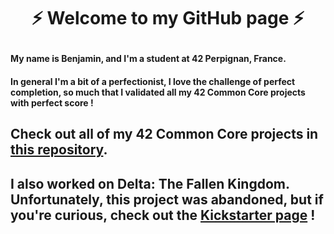 # <p align="center"> ⚡ Welcome to my GitHub page ⚡</p>

#### My name is Benjamin, and I'm a student at 42 Perpignan, France. <br>
#### In general I'm a bit of a perfectionist, I love the challenge of perfect completion, so much that I validated all my 42 Common Core projects with perfect score ! <br>

## Check out all of my 42 Common Core projects in [this repository](https://github.com/Thawnder/42).

## I also worked on Delta: The Fallen Kingdom. Unfortunately, this project was abandoned, but if you're curious, check out the [Kickstarter page](https://www.kickstarter.com/projects/deltaprojectvr/delta-the-fallen-kingdom-vr-rpg-coop-adventure/description?ref=recommendation-projectpage-footer-3) !

<!--
**Thawnder/Thawnder** is a ✨ _special_ ✨ repository because its `README.md` (this file) appears on your GitHub profile.

Here are some ideas to get you started:

- 🔭 I’m currently working on ...
- 🌱 I’m currently learning ...
- 👯 I’m looking to collaborate on ...
- 🤔 I’m looking for help with ...
- 💬 Ask me about ...
- 📫 How to reach me: ...
- 😄 Pronouns: ...
- ⚡ Fun fact: ...
-->
